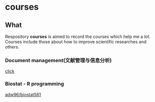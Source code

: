 # courses
## What
Respository **courses** is aimed to record the courses which help me a lot.  
Courses include those about how to improve scientific researches and others.

### Document management(文献管理与信息分析)
[click](/document-management.md)


### Biostat - R programming
 [adw96/biostat561](https://github.com/adw96/biostat561)
